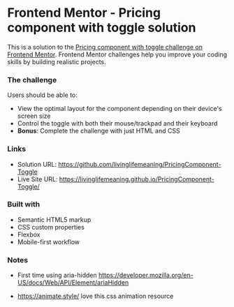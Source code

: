# Frontend Mentor - Pricing component with toggle solution

This is a solution to the [Pricing component with toggle challenge on Frontend Mentor](https://www.frontendmentor.io/challenges/pricing-component-with-toggle-8vPwRMIC). Frontend Mentor challenges help you improve your coding skills by building realistic projects. 
### The challenge

Users should be able to:

- View the optimal layout for the component depending on their device's screen size
- Control the toggle with both their mouse/trackpad and their keyboard
- **Bonus**: Complete the challenge with just HTML and CSS
### Links

- Solution URL: https://github.com/livinglifemeaning/PricingComponent-Toggle
- Live Site URL: https://livinglifemeaning.github.io/PricingComponent-Toggle/

### Built with

- Semantic HTML5 markup
- CSS custom properties
- Flexbox
- Mobile-first workflow

### Notes

- First time using aria-hidden https://developer.mozilla.org/en-US/docs/Web/API/Element/ariaHidden

- https://animate.style/ love this css animation resource
